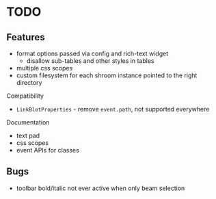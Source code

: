 TODO
====

## Features

- format options passed via config and rich-text widget
    - disallow sub-tables and other styles in tables
- multiple css scopes
- custom filesystem for each shroom instance pointed to the right directory


Compatibility

- `LinkBlotProperties` - remove `event.path`, not supported everywhere


Documentation

- text pad
- css scopes
- event APIs for classes


## Bugs

- toolbar bold/italic not ever active when only beam selection